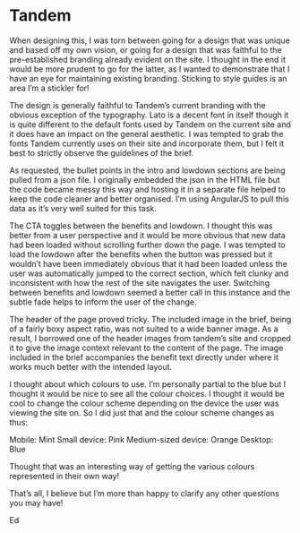 # Tandem

When designing this, I was torn between going for a design that was unique and based off my own vision, or going for a design that was faithful to the pre-established branding already evident on the site. I thought in the end it would be more prudent to go for the latter, as I wanted to demonstrate that I have an eye for maintaining existing branding.  Sticking to style guides is an area I’m a stickler for!

The design is generally faithful to Tandem’s current branding with the obvious exception of the typography. Lato is a decent font in itself though it is quite different to the default fonts used by Tandem on the current site and it does have an impact on the general aesthetic. I was tempted to grab the fonts Tandem currently uses on their site and incorporate them, but I felt it best to strictly observe the guidelines of the brief.

As requested, the bullet points in the intro and lowdown sections are being pulled from a json file. I originally embedded the json in the HTML file but the code became messy this way and hosting it in a separate file helped to keep the code cleaner and better organised. I’m using AngularJS to pull this data as it’s very well suited for this task.

The CTA toggles between the benefits and lowdown. I thought this was better from a user perspective and it would be more obvious that new data had been loaded without scrolling further down the page. I was tempted to load the lowdown after the benefits when the button was pressed but it wouldn’t have been immediately obvious that it had been loaded unless the user was automatically jumped to the correct section, which felt clunky and inconsistent with how the rest of the site navigates the user. Switching between benefits and lowdown seemed a better call in this instance and the subtle fade helps to inform the user of the change.

The header of the page proved tricky. The included image in the brief, being of a fairly boxy aspect ratio, was not suited to a wide banner image. As a result, I borrowed one of the header images from tandem’s site and cropped it to give the image context relevant to the content of the page. The image included in the brief accompanies the benefit text directly under where it works much better with the intended layout. 

I thought about which colours to use. I’m personally partial to the blue but I thought it would be nice to see all the colour choices. I thought it would be cool to change the colour scheme depending on the device the user was viewing the site on. So I did just that and the colour scheme changes as thus:

Mobile: Mint
Small device: Pink
Medium-sized device: Orange
Desktop: Blue

Thought that was an interesting way of getting the various colours represented in their own way!

That’s all, I believe but I’m more than happy to clarify any other questions you may have!

Ed
